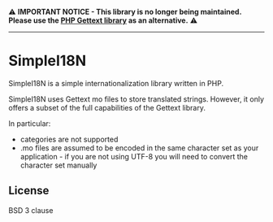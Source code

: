 ⚠️ **IMPORTANT NOTICE - This library is no longer being maintained.  Please use the [PHP Gettext library](https://github.com/php-gettext/Gettext) as an alternative.** ⚠️

---

# SimpleI18N

SimpleI18N is a simple internationalization library written in PHP.

SimpleI18N uses Gettext mo files to store translated strings.  However, it
only offers a subset of the full capabilities of the Gettext library.

In particular:

- categories are not supported
- .mo files are assumed to be encoded in the same character set as your
  application - if you are not using UTF-8 you will need to convert the
  character set manually

## License

BSD 3 clause